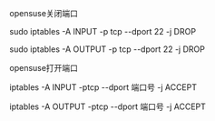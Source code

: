 opensuse关闭端口

sudo iptables -A INPUT -p tcp --dport 22 -j DROP

sudo iptables -A OUTPUT -p tcp --dport 22 -j DROP



opensuse打开端口

iptables -A INPUT -ptcp --dport 端口号 -j ACCEPT

iptables -A OUTPUT -ptcp --dport 端口号 -j ACCEPT

